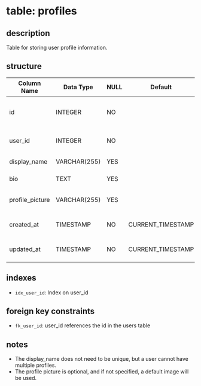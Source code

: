 # table: profiles

## description

Table for storing user profile information.

## structure

|   Column Name   |  Data Type   | NULL |      Default      | Primary Key | Foreign Key | Unique | Check Constraint |            Description            |
| --------------- | ------------ | ---- | ----------------- | ----------- | ----------- | ------ | ---------------- | --------------------------------- |
| id              | INTEGER      | NO   |                   | YES         |             | YES    |                  | Unique identifier for the profile |
| user_id         | INTEGER      | NO   |                   |             | users(id)   |        |                  | User ID (foreign key)             |
| display_name    | VARCHAR(255) | YES  |                   |             |             |        |                  | Display name                      |
| bio             | TEXT         | YES  |                   |             |             |        |                  | Biography text                    |
| profile_picture | VARCHAR(255) | YES  |                   |             |             |        |                  | URL of the profile picture        |
| created_at      | TIMESTAMP    | NO   | CURRENT_TIMESTAMP |             |             |        |                  | Profile creation timestamp        |
| updated_at      | TIMESTAMP    | NO   | CURRENT_TIMESTAMP |             |             |        |                  | Profile update timestamp          |

## indexes

- `idx_user_id`: Index on user_id

## foreign key constraints

- `fk_user_id`: user_id references the id in the users table

## notes

- The display_name does not need to be unique, but a user cannot have multiple profiles.
- The profile picture is optional, and if not specified, a default image will be used.



